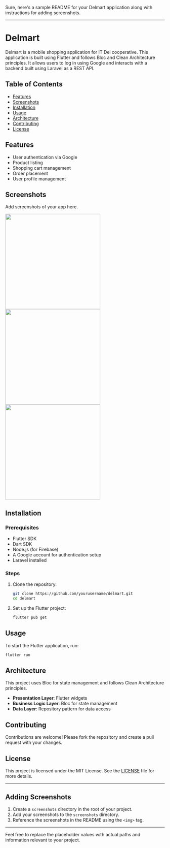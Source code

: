 Sure, here's a sample README for your Delmart application along with instructions for adding screenshots.

---

# Delmart

Delmart is a mobile shopping application for IT Del cooperative. This application is built using Flutter and follows Bloc and Clean Architecture principles. It allows users to log in using Google and interacts with a backend built using Laravel as a REST API.

## Table of Contents

- [Features](#features)
- [Screenshots](#screenshots)
- [Installation](#installation)
- [Usage](#usage)
- [Architecture](#architecture)
- [Contributing](#contributing)
- [License](#license)

## Features

- User authentication via Google
- Product listing
- Shopping cart management
- Order placement
- User profile management

## Screenshots

Add screenshots of your app here.

<img src="screenshots/screen1.png" width="300">
<img src="screenshots/screen2.png" width="300">
<img src="screenshots/screen3.png" width="300">

## Installation

### Prerequisites

- Flutter SDK
- Dart SDK
- Node.js (for Firebase)
- A Google account for authentication setup
- Laravel installed

### Steps

1. Clone the repository:

    ```bash
    git clone https://github.com/yourusername/delmart.git
    cd delmart
    ```

2. Set up the Flutter project:

    ```bash
    flutter pub get
    ```

## Usage

To start the Flutter application, run:

```bash
flutter run
```

## Architecture

This project uses Bloc for state management and follows Clean Architecture principles.

- **Presentation Layer**: Flutter widgets
- **Business Logic Layer**: Bloc for state management
- **Data Layer**: Repository pattern for data access

## Contributing

Contributions are welcome! Please fork the repository and create a pull request with your changes.

## License

This project is licensed under the MIT License. See the [LICENSE](LICENSE) file for more details.

---

## Adding Screenshots

1. Create a `screenshots` directory in the root of your project.
2. Add your screenshots to the `screenshots` directory.
3. Reference the screenshots in the README using the `<img>` tag.

---

Feel free to replace the placeholder values with actual paths and information relevant to your project.
